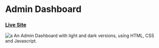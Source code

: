 # Admin Dashboard 
### [Live Site](https://admindashboard-html-css-javascript.netlify.app/)
![a](https://user-images.githubusercontent.com/92688327/219943887-8588fd67-74ea-43e1-8cfa-5ac748905490.png)
An Admin Dashboard with light and dark versions, using HTML, CSS and Javascript.

